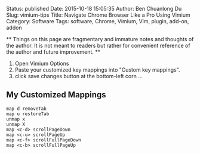 Status: published
Date: 2015-10-18 15:05:35
Author: Ben Chuanlong Du
Slug: vimium-tips
Title: Navigate Chrome Browser Like a Pro Using Vimium 
Category: Software
Tags: software, Chrome, Vimium, Vim, plugin, add-on, addon

**
Things on this page are
fragmentary and immature notes and thoughts of the author.
It is not meant to readers
but rather for convenient reference of the author and future improvement.
**


1. Open Vimium Options
2. Paste your customized key mappings into "Custom key mappings".
3. click save changes button at the bottom-left corn ...

## My Customized Mappings
```
map d removeTab
map u restoreTab
unmap x
unmap X
map <c-d> scrollPageDown
map <c-u> scrollPageUp
map <c-f> scrollFullPageDown
map <c-b> scrollFullPageUp
```